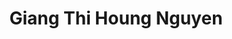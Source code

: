 ---
# Display name
title: Giang Thi Houng Nguyen

# Username (this should match the folder name)
authors:
  - giang-nguyen

# Is this the primary user of the site?
superuser: false

# Role/position
role: 2023年卒業生（学士）

# Organizations/Affiliations
organizations:
  - name: 静岡大学
    url: ''

# Short bio - Add research theme from the source page
bio: Research theme - Evaluating Observation Skill in Nursing Education through Gaze-based Objective Assessment in Immersive Simulation

interests: []

# education:
#   courses: []

# Social/Academic Networking
social: []

# Email for Gravatar
email: ''

# Highlight?
highlight_name: false

# User groups
user_groups:
  - 卒業生
--- 